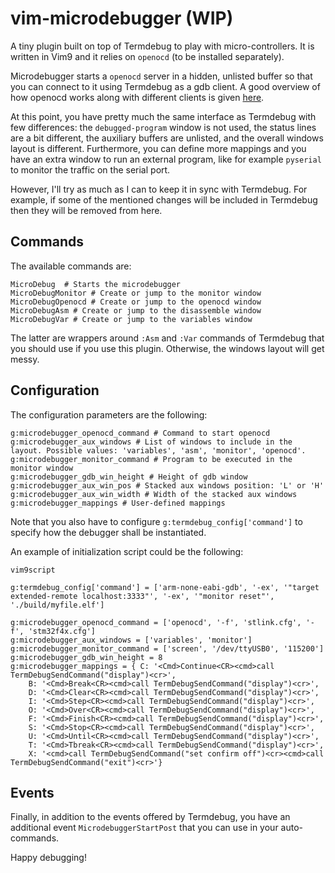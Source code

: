 # vim-microdebugger (WIP)

A tiny plugin built on top of Termdebug to play with micro-controllers. It is
written in Vim9 and it relies on `openocd` (to be installed separately).

Microdebugger starts a `openocd` server in a hidden, unlisted buffer so that
you can connect to it using Termdebug as a gdb client. A good overview of how
openocd works along with different clients is given
[here](https://stackoverflow.com/questions/38033130/how-to-use-the-gdb-gnu-debugger-and-openocd-for-microcontroller-debugging-fr).

At this point, you have pretty much the same interface as Termdebug with few
differences: the `debugged-program` window is not used, the status lines are a
bit different, the auxiliary buffers are unlisted, and the overall windows
layout is different. Furthermore, you can define more mappings and you have an
extra window to run an external program, like for example `pyserial` to
monitor the traffic on the serial port.

However, I'll try as much as I can to keep it in sync with Termdebug. For
example, if some of the mentioned changes will be included in Termdebug then
they will be removed from here.

## Commands

The available commands are:

```
MicroDebug  # Starts the microdebugger
MicroDebugMonitor # Create or jump to the monitor window
MicroDebugOpenocd # Create or jump to the openocd window
MicroDebugAsm # Create or jump to the disassemble window
MicroDebugVar # Create or jump to the variables window
```

The latter are wrappers around `:Asm` and `:Var` commands of Termdebug that
you should use if you use this plugin. Otherwise, the windows layout will get
messy.

## Configuration

The configuration parameters are the following:

```
g:microdebugger_openocd_command # Command to start openocd
g:microdebugger_aux_windows # List of windows to include in the layout. Possible values: 'variables', 'asm', 'monitor', 'openocd'.
g:microdebugger_monitor_command # Program to be executed in the monitor window
g:microdebugger_gdb_win_height # Height of gdb window
g:microdebugger_aux_win_pos # Stacked aux windows position: 'L' or 'H'
g:microdebugger_aux_win_width # Width of the stacked aux windows
g:microdebugger_mappings # User-defined mappings
```

Note that you also have to configure `g:termdebug_config['command']` to
specify how the debugger shall be instantiated.

An example of initialization script could be the following:

```
vim9script

g:termdebug_config['command'] = ['arm-none-eabi-gdb', '-ex', '"target extended-remote localhost:3333"', '-ex', '"monitor reset"', './build/myfile.elf']

g:microdebugger_openocd_command = ['openocd', '-f', 'stlink.cfg', '-f', 'stm32f4x.cfg']
g:microdebugger_aux_windows = ['variables', 'monitor']
g:microdebugger_monitor_command = ['screen', '/dev/ttyUSB0', '115200']
g:microdebugger_gdb_win_height = 8
g:microdebugger_mappings = { C: '<Cmd>Continue<CR><cmd>call TermDebugSendCommand("display")<cr>',
    B: '<Cmd>Break<CR><cmd>call TermDebugSendCommand("display")<cr>',
    D: '<Cmd>Clear<CR><cmd>call TermDebugSendCommand("display")<cr>',
    I: '<Cmd>Step<CR><cmd>call TermDebugSendCommand("display")<cr>',
    O: '<Cmd>Over<CR><cmd>call TermDebugSendCommand("display")<cr>',
    F: '<Cmd>Finish<CR><cmd>call TermDebugSendCommand("display")<cr>',
    S: '<Cmd>Stop<CR><cmd>call TermDebugSendCommand("display")<cr>',
    U: '<Cmd>Until<CR><cmd>call TermDebugSendCommand("display")<cr>',
    T: '<Cmd>Tbreak<CR><cmd>call TermDebugSendCommand("display")<cr>',
    X: '<cmd>call TermDebugSendCommand("set confirm off")<cr><cmd>call TermDebugSendCommand("exit")<cr>'}
```

## Events

Finally, in addition to the events offered by Termdebug, you have an
additional event `MicrodebuggerStartPost` that you can use in your
auto-commands.

Happy debugging!
